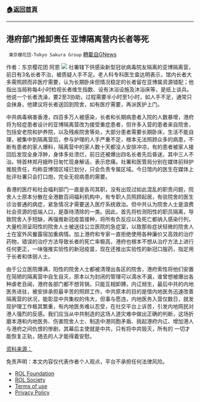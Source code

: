 ###  [:house:返回首頁](https://github.com/ourhimalayas/txt)
---


## 港府部门推卸责任 亚博隔离营内长者等死
` 東京櫻花団-Tokyo Sakura Group` [轉載自GNews](https://gnews.org/zh-hans/2185801/)

作者：东京樱花团  阿恩
![](https://assets.gnews.org/wp-content/uploads/2022/03/unnamed-14.jpg)
社署辖下供感染新型冠状病毒院友隔离的亚博隔离营，前日有3名长者不治，被质疑人手不足。老人科专科医生畲达明表示，馆内长者大多需照顾而非医疗需要，认为长期卧床但情况稳定的长者留在亚博属资源错配；他指出当局称每4小时检视长者维生指数、设有沐浴设施及沐浴床等，是纸上谈兵。他说一个长者洗澡，要2至3协助，过程需要半小时至1小时，如人手不足，通常只会抹身。他建议将长者送回到院舍，如有医疗需要，再派医护上门。

中共病毒祸害香港，四百多万人被感染，长者和长期病患者入院的人数暴增，港府将为轻症患者设计的亚博隔离营改为接受重症患者，但许多入营的患者来自院舍，包括安老院和护养院，以及残疾院舍等处，大部分患者需要长期卧床，生活不能自理，被集中到隔离营后，参与护理的人手严重不足，根本无法照顾众多的病患，不断有患者的家人爆料，隔离营中的家人数十天都没人安排冲凉，有的患者被家人接回后发现全身浮肿，身体多处溃烂，前日还被爆出四名长者先后昏迷，其中三人不治。特首林郑月娥昨日匆忙现身解话，表示悲痛。社署和医管局分别在媒体前辩护推脱责任，均称亚博馆区域已划分，只会负责专属区域。今日馆内的医生在媒体上批评社署只会打口炮，完全无视病患的需要。

香港的医疗和社会福利部门一直是各司其职，没有出现过如此混乱的职责问题，院舍人士原本分散在全港数百间福利机构中，有专职人员照顾起居，有驻院舍的医生诊治普通的病症，紧急情况才需要送入医疗系统救治。但中共认为院舍人士是浪费社会资源的低端人口，是亟待清除的一类。因此，首先将检测阳性的职员隔离，导致院舍人手短缺，再强推新冠疫苗接种，将所有负反应以及死亡都纳入感染行列，大量检测呈阳性的院舍人士被送往公立医院的急症室，以致那些症状轻微的院舍人士在室外风餐露宿加重病情。加上港府和专家一直拒绝使用各种廉价又高效的治疗药物，错误的治疗方法导致长者的死亡率极高，港府也根本不想从治疗方法上进行任何更正，一味强推实验性的新冠疫苗，现在还推出实验性的新冠口服药，指定用于长者和体弱人士。

由于公立医院爆满，阳性的院舍人士都被清理出各区的院舍，港府索性将他们安置在简陋的隔离营中自生自灭，原本以为封闭的管理可以滴水不漏，谁曾想被爆出各种虐老丑闻，港府各部门都不想背锅，只能互相卸膊，内讧频生，最后中共的内地医务进驻，被安排承担最辛苦的照顾工作，中共原本的目的是借内地医务迅速改善隔离营的状况，能彰显中共集权的伟大，但事与愿违，内地医务入营仅数日，就发现护理工作极其繁重，有内地医务难以忍受，在社交平台上诉苦，引发内地网民对港人强烈的反感。我们应当从中共制造的这场人道灾难中做出正确的判断，这场折磨本港和内地医务、伤害院舍人士、制造中港同胞矛盾、挑起港府内讧、增加港人与港府之间仇恨的惨剧，其幕后主使就是中共，只有将中共毁灭，所有的 一切才能恢复正轨，随去的人才能得着安慰。

[资料来源：](https://news.mingpao.com/ins/%e6%b8%af%e8%81%9e/article/20220318/s00001/1647583025134/%e6%96%b0%e5%86%a0%e7%96%ab%e6%83%85-%e8%80%81%e4%ba%ba%e7%a7%91%e9%86%ab%e7%94%9f%e7%a8%b1%e6%83%85%e6%b3%81%e7%a9%a9%e5%ae%9a%e9%95%b7%e8%80%85%e7%95%99%e4%ba%9e%e5%8d%9a%e8%b3%87%e6%ba%90%e9%8c%af%e9%85%8d-%e5%bb%ba%e8%ad%b0%e5%ae%b6%e4%ba%ba%e6%88%96%e9%99%a2%e8%88%8d%e6%8e%a5%e5%9b%9e%e7%85%a7%e9%a1%a7)



 

免责声明：本文内容仅代表作者个人观点，平台不承担任何法律风险。

- [ROL Foundation](https://rolfoundation.org/)
- [ROL Society](https://rolsociety.org/)
- [Terms of use](https://gnews.org/terms-of-use-3/)
- [Privacy Policy](https://gnews.org/privacy-policy/)
